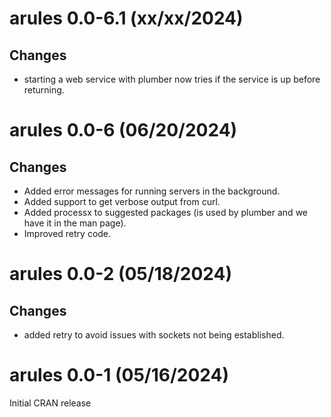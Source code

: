 # arules 0.0-6.1 (xx/xx/2024)

## Changes 
* starting a web service with plumber now tries if the service is up before
  returning.

# arules 0.0-6 (06/20/2024)

## Changes
* Added error messages for running servers in the background.
* Added support to get verbose output from curl.
* Added processx to suggested packages (is used by plumber and we 
  have it in the man page).
* Improved retry code.

# arules 0.0-2 (05/18/2024)

## Changes
* added retry to avoid issues with sockets not being established.

# arules 0.0-1 (05/16/2024)

Initial CRAN release